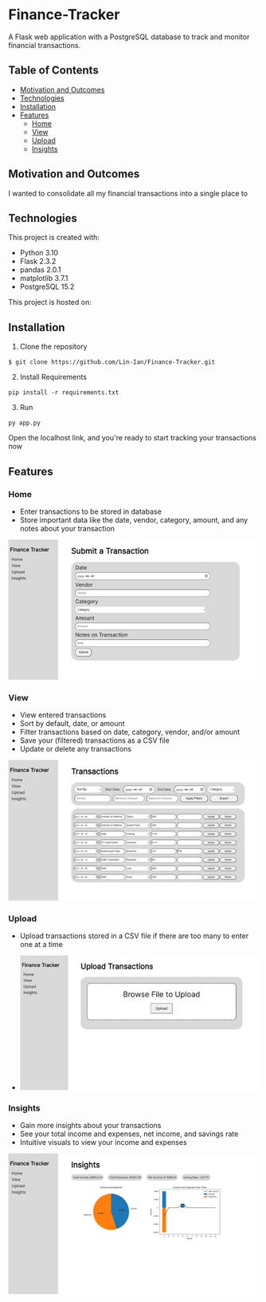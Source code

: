 # Finance-Tracker

A Flask web application with a PostgreSQL database to track and monitor financial transactions.

## Table of Contents
- [Motivation and Outcomes](#motivation-and-outcomes)
- [Technologies](#technologies)
- [Installation](#installation)
- [Features](#features)
  - [Home](#home)
  - [View](#view)
  - [Upload](#upload)
  - [Insights](#insights)

## Motivation and Outcomes
I wanted to consolidate all my financial transactions into a single place to 

## Technologies
This project is created with:
- Python 3.10
- Flask 2.3.2
- pandas 2.0.1
- matplotlib 3.7.1
- PostgreSQL 15.2

This project is hosted on:

## Installation
1. Clone the repository
```
$ git clone https://github.com/Lin-Ian/Finance-Tracker.git
```
2. Install Requirements
```
pip install -r requirements.txt
```
3. Run
```
py app.py
```
Open the localhost link, and you're ready to start tracking your transactions now

## Features
### Home
- Enter transactions to be stored in database
- Store important data like the date, vendor, category, amount, and any notes about your transaction

<img src="media/home.png" alt="Screenshot of home page" width="500">

### View
- View entered transactions
- Sort by default, date, or amount
- Filter transactions based on date, category, vendor, and/or amount
- Save your (filtered) transactions as a CSV file
- Update or delete any transactions

<img src="media/view.png" alt="Screenshot of view page" width="500">

### Upload
- Upload transactions stored in a CSV file if there are too many to enter one at a time

- <img src="media/upload.png" alt="Screenshot of upload page" width="500">

### Insights
- Gain more insights about your transactions
- See your total income and expenses, net income, and savings rate
- Intuitive visuals to view your income and expenses

<img src="media/insights.png" alt="Screenshot of view page" width="500">
